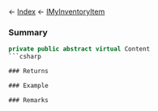 ← [Index](Api-Index) ← [IMyInventoryItem](VRage.Game.ModAPI.Ingame.IMyInventoryItem)

### Summary

```csharp
private public abstract virtual Content
```csharp

### Returns

### Example

### Remarks

